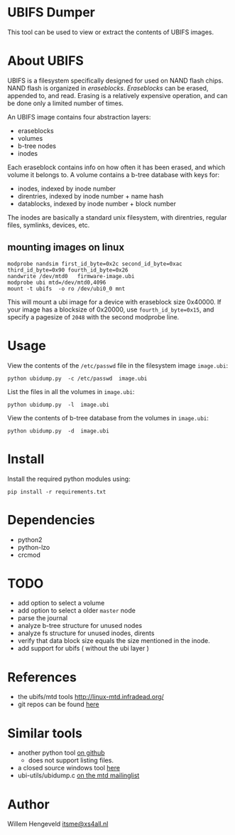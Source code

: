UBIFS Dumper
============

This tool can be used to view or extract the contents of UBIFS images.

About UBIFS
===========

UBIFS is a filesystem specifically designed for used on NAND flash chips.
NAND flash is organized in _eraseblocks_. _Eraseblocks_ can be erased,
appended to, and read. Erasing is a relatively expensive operation, and can
be done only a limited number of times.

An UBIFS image contains four abstraction layers:
 * eraseblocks
 * volumes
 * b-tree nodes
 * inodes

Each eraseblock contains info on how often it has been erased, and which volume it belongs to.
A volume contains a b-tree database with keys for:
 * inodes, indexed by inode number
 * direntries, indexed by inode number + name hash
 * datablocks, indexed by inode number + block number

The inodes are basically a standard unix filesystem, with direntries, regular files, symlinks, devices, etc.

mounting images on linux
------------------------

    modprobe nandsim first_id_byte=0x2c second_id_byte=0xac third_id_byte=0x90 fourth_id_byte=0x26
    nandwrite /dev/mtd0   firmware-image.ubi 
    modprobe ubi mtd=/dev/mtd0,4096
    mount -t ubifs  -o ro /dev/ubi0_0 mnt

This will mount a ubi image for a device with eraseblock size 0x40000.
If your image has a blocksize of 0x20000, use `fourth_id_byte=0x15`, and specify a pagesize of `2048`
with the second modprobe line.

Usage
=====

View the contents of the `/etc/passwd` file in the filesystem image `image.ubi`:

    python ubidump.py  -c /etc/passwd  image.ubi

List the files in all the volumes in `image.ubi`:

    python ubidump.py  -l  image.ubi

View the contents of b-tree database from the volumes in `image.ubi`:

    python ubidump.py  -d  image.ubi


Install
=======

Install the required python modules using:

    pip install -r requirements.txt


Dependencies
============

 * python2
 * python-lzo
 * crcmod

TODO
====

 * add option to select a volume
 * add option to select a older `master` node
 * parse the journal
 * analyze b-tree structure for unused nodes
 * analyze fs structure for unused inodes, dirents
 * verify that data block size equals the size mentioned in the inode.
 * add support for ubifs ( without the ubi layer )

References
==========

 * the ubifs/mtd tools http://linux-mtd.infradead.org/
 * git repos can be found [here](http://git.infradead.org/)

Similar tools
=============

 * another python tool  [on github](https://github.com/jrspruitt/ubi_reader/)
     * does not support listing files.
 * a closed source windows tool [here](http://ubidump.oozoon.de/)
 * ubi-utils/ubidump.c [on the mtd mailinglist](http://lists.infradead.org/pipermail/linux-mtd/2014-July/054547.html)

Author
======

Willem Hengeveld <itsme@xs4all.nl>

